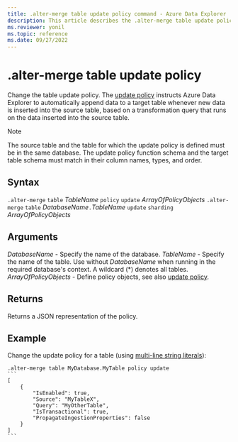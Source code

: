 ```yaml
---
title: .alter-merge table update policy command - Azure Data Explorer
description: This article describes the .alter-merge table update policy command in Azure Data Explorer.
ms.reviewer: yonil
ms.topic: reference
ms.date: 09/27/2022
---
```

# .alter-merge table update policy

Change the table update policy. The [update policy](updatepolicy.md) instructs Azure Data Explorer to automatically append data to a target table whenever new data is inserted into the source table, based on a transformation query that runs on the data inserted into the source table.

> [!NOTE]
> The source table and the table for which the update policy is defined must be in the same database.
> The update policy function schema and the target table schema must match in their column names, types, and order.

## Syntax

`.alter-merge` `table` *TableName* `policy` `update` *ArrayOfPolicyObjects*
`.alter-merge` `table` *DatabaseName*`.`*TableName* `update` `sharding` *ArrayOfPolicyObjects*

## Arguments

*DatabaseName* - Specify the name of the database.
*TableName* - Specify the name of the table. Use without *DatabaseName* when running in the required database's context. A wildcard (*) denotes all tables.
*ArrayOfPolicyObjects* - Define policy objects, see also [update policy](updatepolicy.md).

## Returns

Returns a JSON representation of the policy.

## Example

Change the update policy for a table (using [multi-line string literals](../query/scalar-data-types/string.md#multi-line-string-literals)):

````kusto
.alter-merge table MyDatabase.MyTable policy update
```
[
    {
        "IsEnabled": true,
        "Source": "MyTableX",
        "Query": "MyOtherTable",
        "IsTransactional": true,
        "PropagateIngestionProperties": false
    }
]
```
````
